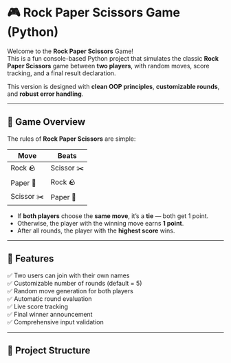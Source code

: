 # 🎮 Rock Paper Scissors Game (Python)

Welcome to the **Rock Paper Scissors** Game!  
This is a fun console-based Python project that simulates the classic **Rock Paper Scissors** game between **two players**, with random moves, score tracking, and a final result declaration.

This version is designed with **clean OOP principles**, **customizable rounds**, and **robust error handling**.

---

## 🧠 Game Overview

The rules of **Rock Paper Scissors** are simple:

| Move       | Beats      |
| ---------- | ---------- |
| Rock 🪨    | Scissor ✂️ |
| Paper 📄   | Rock 🪨    |
| Scissor ✂️ | Paper 📄   |

- If **both players** choose the **same move**, it’s a **tie** — both get 1 point.
- Otherwise, the player with the winning move earns **1 point**.
- After all rounds, the player with the **highest score** wins.

---

## 🚀 Features

✅ Two users can join with their own names  
✅ Customizable number of rounds (default = 5)  
✅ Random move generation for both players  
✅ Automatic round evaluation  
✅ Live score tracking  
✅ Final winner announcement  
✅ Comprehensive input validation

---

## 🧩 Project Structure

